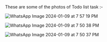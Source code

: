 These are  some of the photos of Todo list task :-


![WhatsApp Image 2024-01-09 at 7 57 19 PM](https://github.com/TURAGA-SATWIKA/Todo_List/assets/84951512/ccd310ed-c66d-4a42-8656-2199de91a13d)

![WhatsApp Image 2024-01-09 at 7 50 38 PM](https://github.com/TURAGA-SATWIKA/Todo_List/assets/84951512/604d58e1-ed7e-45b6-952b-d9b9da32f181)

![WhatsApp Image 2024-01-09 at 7 50 37 PM](https://github.com/TURAGA-SATWIKA/Todo_List/assets/84951512/5a57848c-8be8-4e7c-a699-e307668b37a7)
